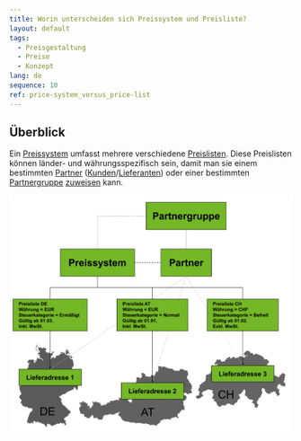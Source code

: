 ```yaml
---
title: Worin unterscheiden sich Preissystem und Preisliste?
layout: default
tags:
  - Preisgestaltung
  - Preise
  - Konzept
lang: de
sequence: 10
ref: price-system_versus_price-list
---
```


## Überblick
Ein [Preissystem](Preissystem_anlegen) umfasst mehrere verschiedene [Preislisten](Preisliste_anlegen). Diese Preislisten können länder- und währungsspezifisch sein, damit man sie einem bestimmten [Partner](Neuer_Geschaeftspartner) ([Kunden](Neuer_Geschaeftspartner_Kunde)/[Lieferanten](Neuer_Geschaeftspartner_Lieferant)) oder einer bestimmten [Partnergruppe](Neue_Geschaeftspartnergruppe) [zuweisen](Zuweisung_Preise_Partner) kann.

![](assets/preissystem_versus_preisliste.png)
